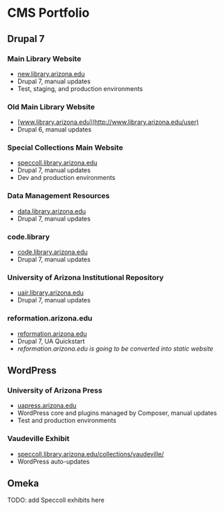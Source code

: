 # CMS Portfolio

## Drupal 7

### Main Library Website

* [new.library.arizona.edu](http://new.library.arizona.edu)
* Drupal 7, manual updates
* Test, staging, and production environments

### Old Main Library Website

* [www.library.arizona.edu](http://www.library.arizona.edu/user)
* Drupal 6, manual updates

### Special Collections Main Website

* [speccoll.library.arizona.edu](http://speccoll.library.arizona.edu)
* Drupal 7, manual updates
* Dev and production environments

### Data Management Resources

* [data.library.arizona.edu](http://data.library.arizona.edu)
* Drupal 7, manual updates

### code.library

* [code.library.arizona.edu](http://code.library.arizona.edua)
* Drupal 7, manual updates

### University of Arizona Institutional Repository

* [uair.library.arizona.edu](http://uair.library.arizona.edua)
* Drupal 7, manual updates

### reformation.arizona.edu

* [reformation.arizona.edu](http://reformation.arizona.edu)
* Drupal 7, UA Quickstart
* *reformation.arizona.edu is going to be converted into static website*

## WordPress

### University of Arizona Press

* [uapress.arizona.edu](https://uapress.arizona.edu)
* WordPress core and plugins managed by Composer, manual updates
* Test and production environments

### Vaudeville Exhibit

* [speccoll.library.arizona.edu/collections/vaudeville/](http://speccoll.library.arizona.edu/collections/vaudeville/)
* WordPress auto-updates

## Omeka

TODO: add Speccoll exhibits here

